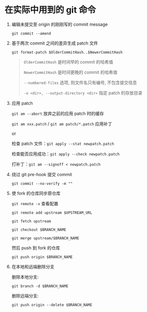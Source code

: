 # 在实际中用到的 git 命令

1. 编辑未提交至 origin 的刚刚写的 commit message

    `git commit --amend`

2. 基于两次 commit 之间的差异生成 patch 文件

    `git format-patch $OlderCommitHash..$NewerCommitHash`

    > `OlderCommitHash` 是时间早的 commit 的哈希值
    >
    > `NewerCommitHash` 是时间更晚的 commit 的哈希值
    >
    > `--numbered-files` 选项, 则文件名只有编号, 不包含提交信息
    >
    > `-o <dir>, --output-directory <dir>` 指定 patch 的存放目录

3. 应用 patch

    `git am --abort` 放弃之前的应用 patch 时的缓存

    `git am xxx.patch` / `git am patch/*.patch` 应用补丁

    or

    检查 patch 文件：`git apply --stat newpatch.patch`

    检查能否应用成功：`git apply --check newpatch.patch`

    打补丁：`git am --signoff < newpatch.patch`

4. 绕过 git pre-hook 提交 commit

    `git commit --no-verify -m ""`

5. 使 fork 的仓库同步原仓库

    `git remote -v` 查看配置

    `git remote add upstream $UPSTREAM_URL`

    `git fetch upstream`

    `git checkout $BRANCH_NAME`

    `git merge upstream/$BRANCH_NAME`

    然后 push 到 fork 的仓库

    `git push origin $BRANCH_NAME`

6. 在本地和远端删除分支

    删除本地分支:

    `git branch -d $BRANCH_NAME`

    删除远端分支:

    `git push origin --delete $BRANCH_NAME`

